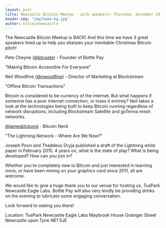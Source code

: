 ```yaml
---
layout: post
title: Newcastle Bitcoin Meetup - with speakers! Thursday, December 19, 2019
header-img: "img/home-bg.jpg"
author: bitcoinnewcastle
---
```


The Newcastle Bitcoin Meetup is BACK! And this time we have 3 great speakers lined up to help you sharpen your inevitable Christmas Bitcoin pitch!

Pete Cheyne ([@btcpete](https://twitter.com/btcpete)) - Founder of Bottle Pay

"Making Bitcoin Accessible For Everyone"

Neil Woodfine ([@nwoodfine](https://twitter.com/nwoodfine)) - Director of Marketing at Blockstream

"Offline Bitcoin Transactions"

Bitcoin is considered to be currency of the internet. But what happens if someone has a poor internet connection, or loses it entirely? Neil takes a look at the technologies being built to keep Bitcoin running regardless of network disruptions, including Blockstream Satellite and goTenna mesh networks.

[@jamesbtcbond](https://twitter.com/jamesbtcbond) - Bitcoin Nerd

"The Lightning Network - Where Are We Now?"

Joseph Poon and Thaddeus Dryja published a draft of the Lightning white paper in February 2015. 4 years on, what is the state of play? What is being developed? How can you join in?

Whether you're completely new to Bitcoin and just interested in learning more, or have been mining on your graphics card since 2011, all are welcome.

We would like to give a huge thank you to our venue for hosting us, TusPark Newcastle Eagle Labs. Bottle Pay will also very kindly be providing drinks on the evening to lubricate some engaging conversation.

Look forward to seeing you there!

Location:
TusPark Newcastle Eagle Labs
Maybrook House
Grainger Street
Newcastle upon Tyne
NE1 5JE